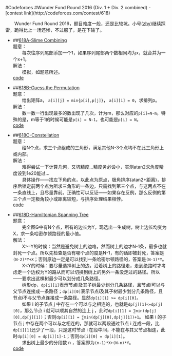 <section>
#Codeforces #Wunder Fund Round 2016 (Div. 1 + Div. 2 combined)
- [contest link](http://codeforces.com/contest/618)  
  

　　Wunder Fund Round 2016，题目难度一般，还是比较坑。小号([zhy](http://codeforces.com/profile/zhy))继续踩雷，跪得比上一场还惨，不过服了，是在下输了。  

- ##[618A-Slime Combining](http://codeforces.com/contest/618/problem/A)  
题意：  
　　每次往序列尾部添加一个1，如果序列尾部两个数相同均为x，就合并为一个x+1。  
解法：  
　　模拟，如题意所述。  
  [code](https://github.com/zhyack/Codeforces/blob/master/618_Wunder%20Fund%20Round%202016/618A.cpp)  

- ##[618B-Guess the Permutation](http://codeforces.com/contest/618/problem/B)  
题意：  
　　给出矩阵a， `a[i][j] = min{p[i],p[j]}`， `a[i][i] = 0`，求排列p。  
解法：  
　　数一数一行出现最多的数出现了几次，计为m，那么对应的`p[i]=N-m`。特殊的是，m等于1的时候可能是`p[i] = N-1`，也可能是`p[i] = N`。  
  [code](https://github.com/zhyack/Codeforces/blob/master/618_Wunder%20Fund%20Round%202016/618B.cpp)  

- ##[618C-Constellation](http://codeforces.com/contest/618/problem/C)  
题意：  
　　给N个点，求三个点组成的三角形，满足其他N-3个点均不在此三角形上或内部。  
解法：  
　　难得尝试一下计算几何，又坑精度...精度务必设小，实测atan2求角度精度设到1e20能过...  
　　具体操作——找左下角的点，以此点为原点，极角排序(atan2+距离)，排序后锁定前两个点为所求三角形的一条边，只需找到第三个点，与这两点不在一条直线上，且尽量靠前。正确性可以反证——如果存在反例，那么反例的第三个点一定极角较小或距离较短，与排序处理结果相悖。  
  [code](https://github.com/zhyack/Codeforces/blob/master/618_Wunder%20Fund%20Round%202016/618C.cpp)  

- ##[618D-Hamiltonian Spanning Tree](http://codeforces.com/contest/618/problem/D)  
题意：  
　　完全图G中有N个点，所有的边长为Y，现选出一生成树，树上边长均变为X，求一条哈密尔顿路径的最小值。  
解法：  
　　X>=Y的时候：当然是避免树上的边咯，然而树上的边才N-1条，最多也就封死一个点。所以先检查是否有哪个点的度是N-1，有的话即被封死，答案是`(N-2)*Y+X`；否则原边一定是可以找到一条哈密尔顿路径的，答案是`(N-1)*Y`。  
　　X<Y的时候：要尽量选择树上的边，沿着树上的路径走，走到绝路时才考虑走一个边权为Y的路从而可以切换到树上的另外一条没走过的路径。所以——要求出这棵树最少可以划分成几条路径。  
　　树形dp，`dp[i][1]`表示节点i及其子树最少划分几条路径，且节点i可以与父节点连接成一条路径；`dp[i][0]`表示节点i及其子树最少划分几条路径，且节点i不与父节点连接成一条路径。显然`dp[i][1] >= dp[i][0]`。  
　　如果 i 的子节点 j 中存在一个可以与之相连的，也就是`dp[j][1]<=dp[j][0]`，那么节点 i 就可以顺其自然的连上 j ，此时`dp[i][1] = ∑min(dp[j][0],dp[j][1])`；否则`dp[i][1] = ∑min(dp[j][0],dp[j][1])+1`。 如果 i 的子节点 j 中存在两个可以与之相连的，那就可以两段通过节点 i 连成一段，比`dp[i][1]`还少了一段，只是这时节点 i 在段中间，不能在与其父节点相连，此时`dp[i][0] = dp[i][1]-1`；否则`dp[i][0] = dp[i][1]`。  
　　求出树上最少的分段数 n ，答案即为`(n-1)*X+(N-n)*Y`。  
  [code](https://github.com/zhyack/Codeforces/blob/master/618_Wunder%20Fund%20Round%202016/618D.cpp)  

</section>